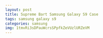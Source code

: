 ```yaml
---
layout: post
title: Supreme Bart Samsung Galaxy S9 Case
tags: samsung galaxy s9
categories: samsung
img: 1tmvRi3sDPauWcrsSPpfkZeVUzlURZeVM
---
```

